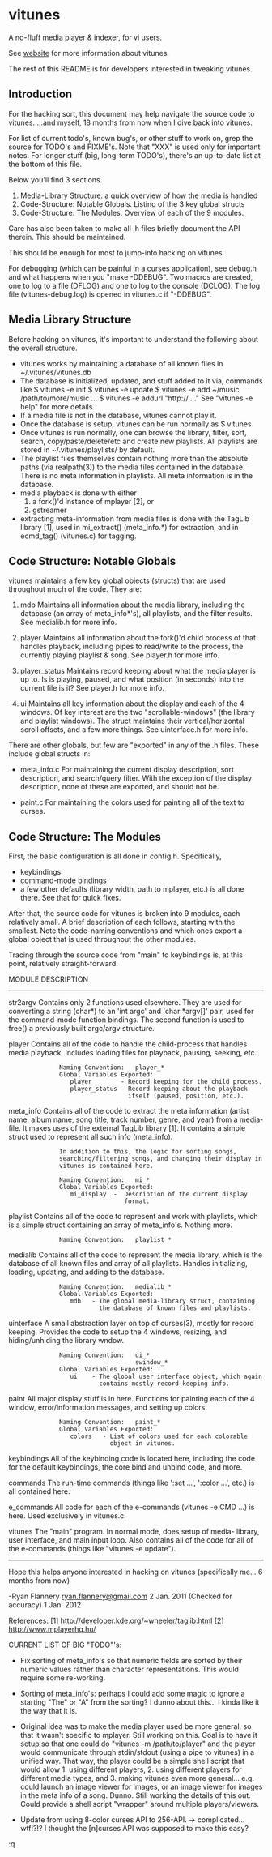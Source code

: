 vitunes
=======

A no-fluff media player & indexer, for vi users.

See [website](http://vitunes.org) for more information about vitunes.

The rest of this README is for developers interested in tweaking vitunes.


Introduction
------------
For the hacking sort, this document may help navigate the source code to
vitunes.  ...and myself, 18 months from now when I dive back into vitunes.

For list of current todo's, known bug's, or other stuff to work on, grep the
source for TODO's and FIXME's.  Note that "XXX" is used only for important
notes.  For longer stuff (big, long-term TODO's), there's an up-to-date list
at the bottom of this file.

Below you'll find 3 sections.
 1. Media-Library Structure: a quick overview of how the media is handled
 2. Code-Structure: Notable Globals.  Listing of the 3 key global structs
 3. Code-Structure: The Modules.  Overview of each of the 9 modules.

Care has also been taken to make all .h files briefly document the API
therein.  This should be maintained.

This should be enough for most to jump-into hacking on vitunes.

For debugging (which can be painful in a curses application), see debug.h
and what happens when you "make -DDEBUG".  Two macros are created, one to
log to a file (DFLOG) and one to log to the console (DCLOG).  The log
file (vitunes-debug.log) is opened in vitunes.c if "-DDEBUG".


Media Library Structure
-----------------------
Before hacking on vitunes, it's important to understand the following about
the overall structure.

*  vitunes works by maintaining a database of all known files in
         ~/.vitunes/vitunes.db
*  The database is initialized, updated, and stuff added to it via, commands
   like
         $ vitunes -e init
         $ vitunes -e update
         $ vitunes -e add ~/music  /path/to/more/music ...
         $ vitunes -e addurl "http://...."
   See "vitunes -e help" for more details.
*  If a media file is not in the database, vitunes cannot play it.
*  Once the database is setup, vitunes can be run normally as
         $ vitunes
*  Once vitunes is run normally, one can browse the library, filter,
   sort, search, copy/paste/delete/etc and create new playlists.  All
   playlists are stored in
         ~/.vitunes/playlists/
   by default.
*  The playlist files themselves contain nothing more than the absolute
   paths (via realpath(3)) to the media files contained in the database.
   There is no meta information in playlists.  All meta information is
   in the database.
*  media playback is done with either
   1. a fork()'d instance of mplayer [2], or
   2. gstreamer
*  extracting meta-information from media files is done with the TagLib
   library [1], used in mi_extract() (meta_info.*) for extraction, and
   in ecmd_tag() (vitunes.c) for tagging.


Code Structure: Notable Globals
-------------------------------
vitunes maintains a few key global objects (structs) that are used
throughout much of the code.  They are:

   1. mdb         Maintains all information about the media library,
                  including the database (an array of meta_info*'s), all
                  playlists, and the filter results.
                  See medialib.h for more info.

   2. player      Maintains all information about the fork()'d child
                  process of that handles playback, including pipes to
                  read/write to the process, the currently playing playlist
                  & song.  See player.h for more info.

   3. player_status
                  Maintains record keeping about what the media player is
                  up to.  Is is playing, paused, and what position (in
                  seconds) into the current file is it?  See player.h for
                  more info.

   4. ui          Maintains all key information about the display and each
                  of the 4 windows.  Of key interest are the two
                  "scrollable-windows" (the library and playlist windows).
                  The struct maintains their vertical/horizontal scroll
                  offsets, and a few more things.
                  See uinterface.h for more info.

There are other globals, but few are "exported" in any of the .h files.
These include global structs in:

   *  meta_info.c       For maintaining the current display description,
                        sort description, and search/query filter.  With
                        the exception of the display description, none of
                        these are exported, and should not be.

   *  paint.c           For maintaining the colors used for painting all
                        of the text to curses.


Code Structure: The Modules
---------------------------
First, the basic configuration is all done in config.h.  Specifically,
   *  keybindings
   *  command-mode bindings
   *  a few other defaults (library width, path to mplayer, etc.)
is all done there.  See that for quick fixes.

After that, the source code for vitunes is broken into 9 modules, each
relatively small.  A brief description of each follows, starting with the
smallest.  Note the code-naming conventions and which ones export a
global object that is used throughout the other modules.

Tracing through the source code from "main" to keybindings is, at this
point, relatively straight-forward.


MODULE            DESCRIPTION
--------------    ----------------------------------------------------------
str2argv          Contains only 2 functions used elsewhere.  They are used
                  for converting a string (char*) to an 'int argc' and
                  'char *argv[]' pair, used for the command-mode function
                  bindings.  The second function is used to free() a
                  previously built argc/argv structure.


player            Contains all of the code to handle the child-process that
                  handles media playback.  Includes loading files for
                  playback, pausing, seeking, etc.

                  Naming Convention:   player_*
                  Global Variables Exported:
                     player        - Record keeping for the child process.
                     player_status - Record keeping about the playback
                                     itself (paused, position, etc.).


meta_info         Contains all of the code to extract the meta information
                  (artist name, album name, song title, track number, genre,
                  and year) from a media-file.  It makes uses of the
                  external TagLib library [1].  It contains a simple struct
                  used to represent all such info (meta_info).

                  In addition to this, the logic for sorting songs,
                  searching/filtering songs, and changing their display in
                  vitunes is contained here.

                  Naming Convention:   mi_*
                  Global Variables Exported:
                     mi_display  -  Description of the current display
                                    format.


playlist          Contains all of the code to represent and work with
                  playlists, which is a simple struct containing an array
                  of meta_info's.  Nothing more.

                  Naming Convention:   playlist_*


medialib          Contains all of the code to represent the media library,
                  which is the database of all known files and array of all
                  playlists.  Handles initializing, loading, updating, and
                  adding to the database.

                  Naming Convention:   medialib_*
                  Global Variables Exported:
                     mdb   - The global media-library struct, containing
                             the database of known files and playlists.


uinterface        A small abstraction layer on top of curses(3), mostly for
                  record keeping.  Provides the code to setup the 4 windows,
                  resizing, and hiding/unhiding the library wndow.

                  Naming Convention:   ui_*
                                       swindow_*
                  Global Variables Exported:
                     ui    - The global user interface object, which again
                             contains mostly record-keeping info.


paint             All major display stuff is in here.  Functions for
                  painting each of the 4 window, error/information
                  messages, and setting up colors.

                  Naming Convention:   paint_*
                  Global Variables Exported:
                     colors   - List of colors used for each colorable
                                object in vitunes.


keybindings       All of the keybinding code is located here, including the
                  code for the default keybindings, the core bind and
                  unbind code, and more.


commands          The run-time commands (things like ':set ...',
                  ':color ...', etc.) is all contained here.


e_commands        All code for each of the e-commands (vitunes -e CMD ...)
                  is here.  Used exclusively in vitunes.c.


vitunes           The "main" program.  In normal mode, does setup of media-
                  library, user interface, and main input loop.
                  Also contains all of the code for all of the e-commands
                  (things like "vitunes -e update").


---

Hope this helps anyone interested in hacking on vitunes (specifically me... 6
months from now)

-Ryan Flannery  <ryan.flannery@gmail.com>  2 Jan. 2011
                   (Checked for accuracy)  1 Jan. 2012


References:
   [1]   http://developer.kde.org/~wheeler/taglib.html
   [2]   http://www.mplayerhq.hu/


CURRENT LIST OF BIG "TODO"'s:

*  Fix sorting of meta_info's so that numeric fields are sorted by their
   numeric values rather than character representations. This would require
   some re-working.

*  Sorting of meta_info's: perhaps I could add some magic to ignore a starting
   "The" or "A" from the sorting?  I dunno about this... I kinda like it the
   way that it is.

*  Original idea was to make the media player used be more general, so that it
   wasn't specific to mplayer.  Still working on this.  Goal is to have it
   setup so that one could do "vitunes -m /path/to/player" and the player
   would communicate through stdin/stdout (using a pipe to vitunes) in a
   unified way.  That way, the player could be a simple shell script that
   would allow 1. using different players, 2. using different players for
   different media types, and 3. making vitunes even more general... e.g.
   could launch an image viewer for images, or an image viewer for images in
   the meta info of a song.  Dunno.  Still working the details of this out.
   Could provide a shell script "wrapper" around multiple players/viewers.

*  Update from using 8-color curses API to 256-API.
   -> complicated... wtf!?!?  I thought the [n]curses API was supposed to make
      this easy?

:q
